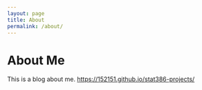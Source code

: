 ```yaml
---
layout: page
title: About
permalink: /about/
---
```


# About Me
This is a blog about me.
https://152151.github.io/stat386-projects/

